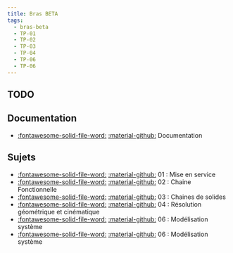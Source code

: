 ```yaml
---
title: Bras BETA 
tags:
  - bras-beta
  - TP-01
  - TP-02
  - TP-03
  - TP-04
  - TP-06
  - TP-06
---
```


[comment]: <> (Généré automatiquement par make_page_systemes.py, creation_fichiers_systemes)

## TODO  
## Documentation 
- [:fontawesome-solid-file-word:](https://github.com/xpessoles/TP_Documents_PSI/raw/master/02_BrasBeta/02_Documentation_BrasBeta.docx) [:material-github:](https://github.com/xpessoles/TP_Documents_PSI/tree/master/02_BrasBeta)   Documentation 

## Sujets 
- [:fontawesome-solid-file-word:](https://github.com/xpessoles/TP_Sujets/raw/main/01_MiseEnService/02_BrasBeta_01_MiseEnService.docx) [:material-github:](https://github.com/xpessoles/TP_Sujets/tree/main/01_MiseEnService) 01 : Mise en service
- [:fontawesome-solid-file-word:](https://github.com/xpessoles/TP_Sujets/raw/main/02_ChaineFonctionnelle/02_BrasBeta_02_ChaineFonctionnelle.docx) [:material-github:](https://github.com/xpessoles/TP_Sujets/tree/main/02_ChaineFonctionnelle) 02 : Chaine Fonctionnelle
- [:fontawesome-solid-file-word:](https://github.com/xpessoles/TP_Sujets/raw/main/03_ChainesDeSolides/02_BrasBeta_03_ChaineDeSolides.docx) [:material-github:](https://github.com/xpessoles/TP_Sujets/tree/main/03_ChainesDeSolides) 03 : Chaines de solides
- [:fontawesome-solid-file-word:](https://github.com/xpessoles/TP_Sujets/raw/main/04_ResolutionCinematique/02_BrasBeta_04_ResolutionCinematique.docx) [:material-github:](https://github.com/xpessoles/TP_Sujets/tree/main/04_ResolutionCinematique) 04 : Résolution géométrique et cinématique
- [:fontawesome-solid-file-word:](https://github.com/xpessoles/TP_Sujets/raw/main/06_Modelisation_Systeme_Connaissance/02_BrasBeta_R_06_Modelisation_Systeme_Connaissance_Scilab_Causal.docx) [:material-github:](https://github.com/xpessoles/TP_Sujets/tree/main/06_Modelisation_Systeme_Connaissance) 06 : Modélisation système
- [:fontawesome-solid-file-word:](https://github.com/xpessoles/TP_Sujets/raw/main/06_Modelisation_Systeme_Connaissance/02_BrasBeta_T_06_Modelisation_Systeme_Connaissance_Scilab_Causal.docx) [:material-github:](https://github.com/xpessoles/TP_Sujets/tree/main/06_Modelisation_Systeme_Connaissance) 06 : Modélisation système
